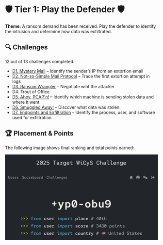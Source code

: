 # 🛡 Tier 1: Play the Defender 🛡

**Theme:** A ransom demand has been received. Play the defender to identify the intrusion and determine how data was exfiltrated. 

## 🔍 Challenges

12 out of 13 challenges completed:
- [D1. Mystery Mail](./D1_Mystery_Mail.md) – Identify the sender’s IP from an extortion email  
- [D2. Not-so-Simple Mail Protocol](./D2_Not_so_Simple_Mail_Protocol.md) – Trace the first extortion attempt in logs 
- [D3. Ransom Wrangler](./D3_Ransom_Wrangler.md) – Negotiate wiht the attacker
- D4. Trout of Office
-  [D5. Ahoy, PCAP'n!](./D5_Ahoy_PCAP'n.md) – Identify which machine is sending stolen data and where it went
-  [D6. Smuggled Away!](./D6_Smuggled_Away.md) – Discover what data was stolen. 
-  [D7. Endpoints and Exfiltration](./D7_Endpoints_and_Exfiltration.md) – Identify the process, user, and software used for exfiltration  


## 🏆 Placement & Points

The following image shows final ranking and total points earned:

![Placement and Points](./images/placement_and_points.png)